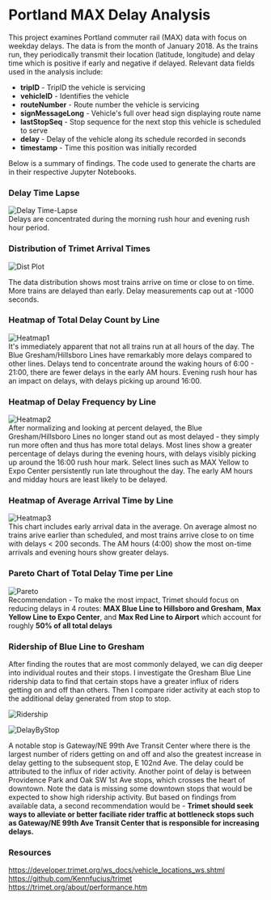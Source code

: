 # Portland MAX Delay Analysis
This project examines Portland commuter rail (MAX) data with focus on weekday delays. The data is from the month of January 2018. As the trains run, they periodically transmit their location (latitude, longitude) and delay time which is positive if early and negative if delayed. Relevant data fields used in the analysis include:
* **tripID** - TripID the vehicle is servicing
* **vehicleID** - Identifies the vehicle
* **routeNumber** - Route number the vehicle is servicing
* **signMessageLong** - Vehicle's full over head sign displaying route name
* **lastStopSeq** - Stop sequence for the next stop this vehicle is scheduled to serve
* **delay** - Delay of the vehicle along its schedule recorded in seconds
* **timestamp** - Time this position was initially recorded

Below is a summary of findings. The code used to generate the charts are in their respective Jupyter Notebooks.

### Delay Time Lapse
![Delay Time-Lapse](/images/hour.gif)  
Delays are concentrated during the morning rush hour and evening rush hour period.

### Distribution of Trimet Arrival Times
![Dist Plot](/images/dist_plot.png)

The data distribution shows most trains arrive on time or close to on time. More trains are delayed than early. Delay measurements cap out at -1000 seconds.

### Heatmap of Total Delay Count by Line
![Heatmap1](/images/count_hm.png)  
It's immediately apparent that not all trains run at all hours of the day. The Blue Gresham/Hillsboro Lines have remarkably more delays compared to other lines. Delays tend to concentrate around the waking hours of 6:00 - 21:00, there are fewer delays in the early AM hours. Evening rush hour has an impact on delays, with delays picking up around 16:00.

### Heatmap of Delay Frequency by Line
![Heatmap2](/images/norm_hm.png)  
After normalizing and looking at percent delayed, the Blue Gresham/Hillsboro Lines no longer stand out as most delayed - they simply run more often and thus has more total delays. Most lines show a greater percentage of delays during the evening hours, with delays visibly picking up around the 16:00 rush hour mark. Select lines such as MAX Yellow to Expo Center persistently run late throughout the day. The early AM hours and midday hours are least likely to be delayed.

### Heatmap of Average Arrival Time by Line
![Heatmap3](/images/avgarrival_hm.png)  
This chart includes early arrival data in the average. On average almost no trains arive earlier than scheduled, and most trains arrive close to on time with delays < 200 seconds. The AM hours (4:00) show the most on-time arrivals and evening hours show greater delays.

### Pareto Chart of Total Delay Time per Line
![Pareto](/images/delays-pareto.png)  
Recommendation - To make the most impact, Trimet should focus on reducing delays in 4 routes: **MAX Blue Line to Hillsboro and Gresham**, **Max Yellow Line to Expo Center**, and **Max Red Line to Airport** which account for roughly **50% of all total delays**

### Ridership of Blue Line to Gresham
After finding the routes that are most commonly delayed, we can dig deeper into individual routes and their stops. I investigate the Gresham Blue Line ridership data to find that certain stops have a greater influx of riders getting on and off than others. Then I compare rider activity at each stop to the additional delay generated from stop to stop. 

![Ridership](/images/gresham_ridership.png)

![DelayByStop](/images/gresham_delay.png)

A notable stop is Gateway/NE 99th Ave Transit Center where there is the largest number of riders getting on and off and also the greatest increase in delay getting to the subsequent stop, E 102nd Ave. The delay could be attributed to the influx of rider activity. Another point of delay is between Providence Park and Oak SW 1st Ave stops, which crosses the heart of downtown. Note the data is missing some downtown stops that would be expected to show high ridership activity. But based on findings from available data, a second recommendation would be - **Trimet should seek ways to alleviate or better faciliate rider traffic at bottleneck stops such as Gateway/NE 99th Ave Transit Center that is responsible for increasing delays.**


### Resources
https://developer.trimet.org/ws_docs/vehicle_locations_ws.shtml
https://github.com/Kennfucius/trimet
https://trimet.org/about/performance.htm
